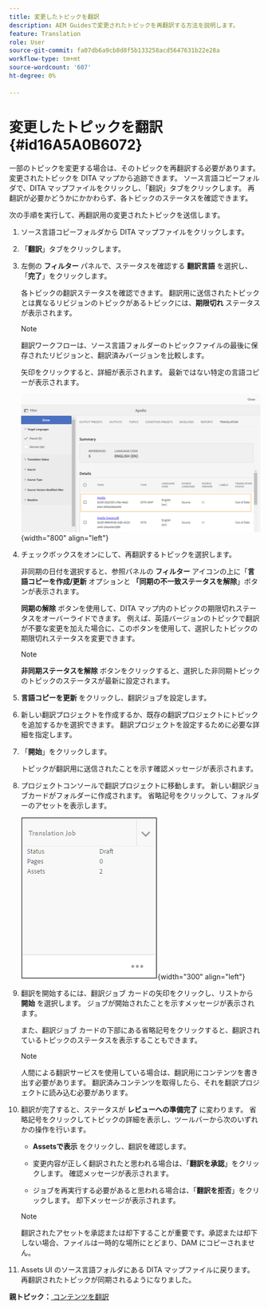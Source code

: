 ```yaml
---
title: 変更したトピックを翻訳
description: AEM Guidesで変更されたトピックを再翻訳する方法を説明します。
feature: Translation
role: User
source-git-commit: fa07db6a9cb8d8f5b133258acd5647631b22e28a
workflow-type: tm+mt
source-wordcount: '607'
ht-degree: 0%

---
```


# 変更したトピックを翻訳 {#id16A5A0B6072}

一部のトピックを変更する場合は、そのトピックを再翻訳する必要があります。 変更されたトピックを DITA マップから追跡できます。 ソース言語コピーフォルダで、DITA マップファイルをクリックし、「翻訳」タブをクリックします。 再翻訳が必要かどうかにかかわらず、各トピックのステータスを確認できます。

次の手順を実行して、再翻訳用の変更されたトピックを送信します。

1. ソース言語コピーフォルダから DITA マップファイルをクリックします。

1. 「**翻訳**」タブをクリックします。

1. 左側の **フィルター** パネルで、ステータスを確認する **翻訳言語** を選択し、「**完了**」をクリックします。

   各トピックの翻訳ステータスを確認できます。 翻訳用に送信されたトピックとは異なるリビジョンのトピックがあるトピックには、**期限切れ** ステータスが表示されます。

   >[!NOTE]
   >
   > 翻訳ワークフローは、ソース言語フォルダーのトピックファイルの最後に保存されたリビジョンと、翻訳済みバージョンを比較します。

   矢印をクリックすると、詳細が表示されます。 最新ではない特定の言語コピーが表示されます。

   ![](images/out-of-sync-uuid.png){width="800" align="left"}

1. チェックボックスをオンにして、再翻訳するトピックを選択します。

   非同期の日付を選択すると、参照パネルの **フィルター** アイコンの上に「**言語コピーを作成/更新** オプションと **「同期の不一致ステータスを解除**」ボタンが表示されます。

   **同期の解除** ボタンを使用して、DITA マップ内のトピックの期限切れステータスをオーバーライドできます。 例えば、英語バージョンのトピックで翻訳が不要な変更を加えた場合に、このボタンを使用して、選択したトピックの期限切れステータスを変更できます。

   >[!NOTE]
   >
   > **非同期ステータスを解除** ボタンをクリックすると、選択した非同期トピックのトピックのステータスが最新に設定されます。

1. **言語コピーを更新** をクリックし、翻訳ジョブを設定します。

1. 新しい翻訳プロジェクトを作成するか、既存の翻訳プロジェクトにトピックを追加するかを選択できます。 翻訳プロジェクトを設定するために必要な詳細を指定します。

1. 「**開始**」をクリックします。

   トピックが翻訳用に送信されたことを示す確認メッセージが表示されます。

1. プロジェクトコンソールで翻訳プロジェクトに移動します。 新しい翻訳ジョブカードがフォルダーに作成されます。 省略記号をクリックして、フォルダーのアセットを表示します。

   ![](images/incremental-job.PNG){width="300" align="left"}

1. 翻訳を開始するには、翻訳ジョブ カードの矢印をクリックし、リストから **開始** を選択します。 ジョブが開始されたことを示すメッセージが表示されます。

   また、翻訳ジョブ カードの下部にある省略記号をクリックすると、翻訳されているトピックのステータスを表示することもできます。

   >[!NOTE]
   >
   > 人間による翻訳サービスを使用している場合は、翻訳用にコンテンツを書き出す必要があります。 翻訳済みコンテンツを取得したら、それを翻訳プロジェクトに読み込む必要があります。

1. 翻訳が完了すると、ステータスが **レビューへの準備完了** に変わります。 省略記号をクリックしてトピックの詳細を表示し、ツールバーから次のいずれかの操作を行います。

   - **Assetsで表示** をクリックし、翻訳を確認します。

   - 変更内容が正しく翻訳されたと思われる場合は、「**翻訳を承認**」をクリックします。 確認メッセージが表示されます。

   - ジョブを再実行する必要があると思われる場合は、「**翻訳を拒否**」をクリックします。 却下メッセージが表示されます。

   >[!NOTE]
   >
   > 翻訳されたアセットを承認または却下することが重要です。承認または却下しない場合、ファイルは一時的な場所にとどまり、DAM にコピーされません。

1. Assets UI のソース言語フォルダにある DITA マップファイルに戻ります。 再翻訳されたトピックが同期されるようになりました。


**親トピック：**[ コンテンツを翻訳 ](translation.md)
